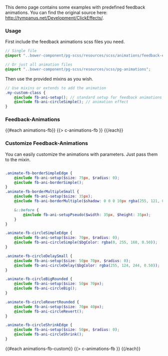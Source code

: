 This demo page contains some examples with predefined feedback animations. You can find the original source here: 
http://tympanus.net/Development/ClickEffects/. 

### Usage

First include the feedback animations scss files you need. 

``` scss
// Single file
@import "..bower-component/pg-scss/resources/scss/animations/feedback-effects/fb-ani-circleDelay";

// Or just all animation files
@import "..bower-component/pg-scss/resources/scss/pg-animations";

```

Then use the provided mixins as you wish. 

``` scss
// Use mixins or extends to add the animation
.my-custom-class {
	@include fb-ani-setup(); // standard setup for feedback animations
	@include fb-ani-circleSimple(); // animation effect
}
```

### Feedback-Animations
{{#each animations-fb}}
{{> c-animations-fb }}
{{/each}}

### Customize Feedback-Animations

You can easily customize the animations with parameters. Just pass them to the mixin.

```scss

.animate-fb-borderSimpleEdge {
	@include fb-ani-setup($size: 75px, $radius: 0);
	@include fb-ani-borderSimple();
}
.animate-fb-borderMultipleSmall {
	@include fb-ani-setup($size: 35px);
	@include fb-ani-borderMultiple($shadow: 0 0 0 10px rgba(255, 121, 0, 0.50));

	&::before {
		@include fb-ani-setupPseudo($width: 35px, $height: 35px);
	}
}

.animate-fb-circleSimpleEdge {
	@include fb-ani-setup($size: 70px, $radius: 0);
	@include fb-ani-circleSimple($bgColor: rgba(0, 255, 160, 0.50));
}

.animate-fb-circleDelaySmall {
	@include fb-ani-setup($size: 50px 70px, $radius: 0);
	@include fb-ani-circleDelay($bgColor: rgba(255, 124, 244, 0.50));
}

.animate-fb-circleBigRounded {
	@include fb-ani-setup($size: 50px 70px);
	@include fb-ani-circleBig();
}

.animate-fb-circleRevertRounded {
	@include fb-ani-setup($size: 70px 40px);
	@include fb-ani-circleRevert();
}

.animate-fb-circleShrinkEdge {
	@include fb-ani-setup($size: 50px, $radius: 0);
	@include fb-ani-circleShrink();
}
```

{{#each animations-fb-custom}}
{{> c-animations-fb }}
{{/each}}

